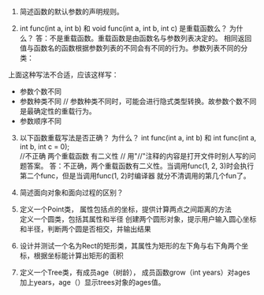 1. 简述函数的默认参数的声明规则。


2. int func(int a, int b) 和 void func(int a, int b, int c) 是重载函数么？ 为什么？
答：不是重载函数。重载函数是由函数名与参数列表决定的。
相同返回值与函数名的函数根据参数列表的不同会有不同的行为。参数列表不同的分类：
<!-- - 参数种类不同
- 参数个数不同
- 参数顺序不同 -->
上面这种写法不合适，应该这样写：
- 参数个数不同 
- 参数种类不同 // 参数种类不同时，可能会进行隐式类型转换。故参数个数不同是最确定性的重载行为。
- 参数顺序不同

3. 以下函数重载写法是否正确？ 为什么？
int func(int a, int b) 和 
int func(int a, int b, int c = 0);   
//不正确  两个重载函数 有二义性 // 用"//"注释的内容是打开文件时别人写的问题答案。
答：不正确，两个重载函数有二义性。当调用func(1, 2, 3)时会执行第二个func，但是当调用func(1, 2)时编译器
就分不清调用的第几个fun了。

4. 简述面向对象和面向过程的区别？


5. 定义一个Point类， 属性包括点的坐标，提供计算两点之间距离的方法  
   定义一个圆类，包括其属性和半径 
   创建两个圆形对象，提示用户输入圆心坐标和半径，判断两个圆是否相交，并输出结果


6. 设计并测试一个名为Rect的矩形类，其属性为矩形的左下角与右下角两个坐标，根据坐标能计算出矩形的面积


7. 定义一个Tree类，有成员age（树龄）， 成员函数grow（int years）对ages加上years，age（）显示trees对象的ages值。